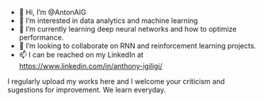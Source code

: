 - 👋 Hi, I’m @AntonAIG
- 👀 I’m interested in data analytics and machine learning
- 🌱 I’m currently learning deep neural networks and how to optimize performance.
- 💞️ I’m looking to collaborate on RNN and reinforcement learning projects.
- 📫 I can be reached on my LinkedIn at https://www.linkedin.com/in/anthony-igiligi/

I regularly upload my works here and I welcome your criticism and sugestions for improvement. We learn everyday.
